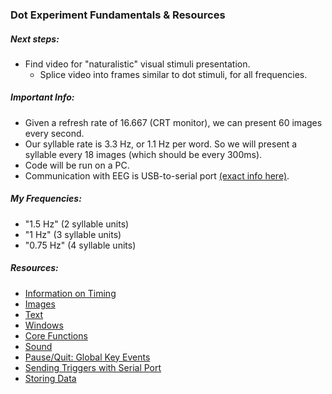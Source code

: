 ### Dot Experiment Fundamentals & Resources

##### Next steps:
- Find video for "naturalistic" visual stimuli presentation.
  - Splice video into frames similar to dot stimuli, for all frequencies.

##### Important Info:
- Given a refresh rate of 16.667 (CRT monitor), we can present 60 images every second.
- Our syllable rate is 3.3 Hz, or 1.1 Hz per word. So we will present a syllable every 18 images (which should be every 300ms).
- Code will be run on a PC.
- Communication with EEG is USB-to-serial port [(exact info here)](https://www.biosemi.com/faq/USB%20Trigger%20interface%20cable.htm).

##### My Frequencies:
- "1.5 Hz" (2 syllable units)
- "1 Hz" (3 syllable units)
- "0.75 Hz" (4 syllable units)

##### Resources:
- [Information on Timing](https://www.psychopy.org/general/timing/timing.html)
- [Images](https://www.psychopy.org/api/visual/imagestim.html#psychopy.visual.ImageStim)
- [Text](https://www.psychopy.org/api/visual/textbox.html#psychopy.visual.TextBox)
- [Windows](https://www.psychopy.org/api/visual/window.html#psychopy.visual.Window)
- [Core Functions](https://www.psychopy.org/api/core.html)
- [Sound](https://www.psychopy.org/api/sound.html)
- [Pause/Quit: Global Key Events](https://www.psychopy.org/coder/globalKeys.html#adding-a-global-event-key-simple)
- [Sending Triggers with Serial Port](https://pyserial.readthedocs.io/en/latest/)
- [Storing Data](https://www.psychopy.org/api/data.html)

